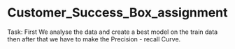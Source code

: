 # Customer_Success_Box_assignment
Task: 
First We analyse the data and create a best model on the train data then after that we have to make the Precision - recall Curve.
